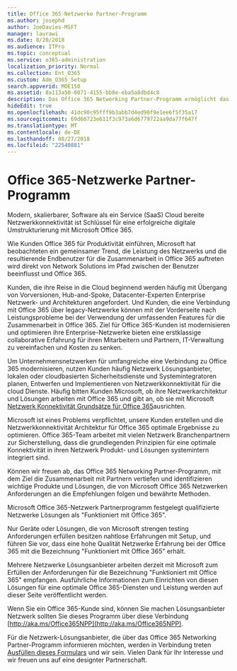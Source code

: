 ```yaml
---
title: Office 365-Netzwerke Partner-Programm
ms.author: josephd
author: JoeDavies-MSFT
manager: laurawi
ms.date: 8/20/2018
ms.audience: ITPro
ms.topic: conceptual
ms.service: o365-administration
localization_priority: Normal
ms.collection: Ent_O365
ms.custom: Adm_O365_Setup
search.appverid: MOE150
ms.assetid: 8a113a50-0071-4155-bb8e-eba5a8dbd4c8
description: Das Office 365 Networking Partner-Programm ermöglicht das Gerät zum Arbeiten mit Office 365 zertifiziert werden.
hideEdit: true
ms.openlocfilehash: 41dc90c95fff9b3abb7d4ed90f9e1ee6f5f35a17
ms.sourcegitcommit: 69d60723e611f3c973a6d6779722aa9da77f647f
ms.translationtype: MT
ms.contentlocale: de-DE
ms.lasthandoff: 08/27/2018
ms.locfileid: "22540881"
---
```

# <a name="office-365-networking-partner-program"></a>Office 365-Netzwerke Partner-Programm

Modern, skalierbarer, Software als ein Service (SaaS) Cloud bereite Netzwerkkonnektivität ist Schlüssel für eine erfolgreiche digitale Umstrukturierung mit Microsoft Office 365.  

Wie Kunden Office 365 für Produktivität einführen, Microsoft hat beobachteten ein gemeinsamer Trend, die Leistung des Netzwerks und die resultierende Endbenutzer für die Zusammenarbeit in Office 365 auftreten wird direkt von Network Solutions im Pfad zwischen der Benutzer beeinflusst und Office 365.  

Kunden, die ihre Reise in die Cloud beginnend werden häufig mit Übergang von Vorversionen, Hub-and-Spoke, Datacenter-Experten Enterprise Netzwerk- und Architekturen angefordert. Und Kunden, die eine Verbindung mit Office 365 über legacy-Netzwerke können mit der Vorderseite nach Leistungsprobleme bei der Verwendung der umfassenden Features für die Zusammenarbeit in Office 365. Ziel für Office 365-Kunden ist modernisieren und optimieren ihre Enterprise-Netzwerke bieten eine erstklassige collaborative Erfahrung für ihren Mitarbeitern und Partnern, IT-Verwaltung zu vereinfachen und Kosten zu senken. 

Um Unternehmensnetzwerken für umfangreiche eine Verbindung zu Office 365 modernisieren, nutzen Kunden häufig Netzwerk Lösungsanbieter, lokalen oder cloudbasierten Sicherheitsdienste und Systemintegratoren planen, Entwerfen und Implementieren von Netzwerkkonnektivität für die cloud Dienste. Häufig bitten Kunden Microsoft, ob ihre Netzwerkarchitektur und Lösungen arbeiten mit Office 365 und gibt an, ob sie mit Microsoft [Netzwerk Konnektivität Grundsätze für Office 365](http://aka.ms/PNC)ausrichten.  

Microsoft ist eines Problems verpflichtet, unsere Kunden erstellen und die Netzwerkkonnektivität Architektur für Office 365 optimale Ergebnisse zu optimieren. Office 365-Team arbeitet mit vielen Netzwerk Branchenpartnern zur Sicherstellung, dass die grundlegenden Prinzipien für eine optimale Konnektivität in ihren Netzwerk Produkt- und Lösungen systemintern integriert sind. 

Können wir freuen ab, das Office 365 Networking Partner-Programm, mit dem Ziel die Zusammenarbeit mit Partnern vertiefen und identifizieren wichtige Produkte und Lösungen, die von Microsoft Office 365 Netzwerken Anforderungen an die Empfehlungen folgen und bewährte Methoden. 

Microsoft Office 365-Netzwerk Partnerprogramm festgelegt qualifizierte Netzwerke Lösungen als "Funktioniert mit Office 365".  

Nur Geräte oder Lösungen, die von Microsoft strengen testing Anforderungen erfüllen besitzen nahtlose Erfahrungen mit Setup, und führen Sie vor, dass eine hohe Qualität Netzwerke Erfahrung bei der Office 365 mit die Bezeichnung "Funktioniert mit Office 365" erhält.  

Mehrere Netzwerke Lösungsanbieter arbeiten derzeit mit Microsoft zum Erfüllen der Anforderungen für die Bezeichnung "Funktioniert mit Office 365" empfangen. Ausführliche Informationen zum Einrichten von diesen Lösungen für eine optimale Office 365-Diensten und Leistung werden auf dieser Seite veröffentlicht werden.  

Wenn Sie ein Office 365-Kunde sind, können Sie machen Lösungsanbieter Netzwerk sollten Sie dieses Programm über diese Verbindung [http://aka.ms/Office365NPP](http://aka.ms/Office365NPP).

Für die Netzwerk-Lösungsanbieter, die über das Office 365 Networking Partner-Programm informieren möchten, werden in Verbindung treten [Ausfüllen dieses Formulars](https://forms.office.com/Pages/ResponsePage.aspx?id=v4j5cvGGr0GRqy180BHbRyOZxByRF1dLgv7k6ye5z8pUMTNCVTYyVk9GNEYzWjFOVkI1SzdJNUkyWi4u) und wir sein. Vielen Dank für Ihr Interesse und wir freuen uns auf eine designter Partnerschaft. 

